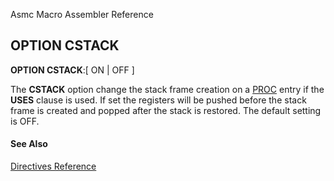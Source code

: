 Asmc Macro Assembler Reference

## OPTION CSTACK

**OPTION CSTACK**:[ ON | OFF ]

The **CSTACK** option change the stack frame creation on a [PROC](proc.md) entry if the **USES** clause is used. If set the registers will be pushed before the stack frame is created and popped after the stack is restored. The default setting is OFF.

#### See Also

[Directives Reference](readme.md)
